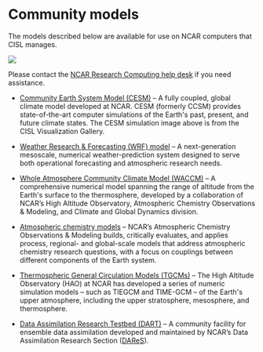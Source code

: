 # Community models

The models described below are available for use on NCAR computers that
CISL manages.

![](media/image1.jpeg)

Please contact the [NCAR Research Computing help
desk](https://rchelp.ucar.edu/) if you need assistance.

- [Community Earth System Model (CESM)](http://www.cesm.ucar.edu/) – A
  fully coupled, global climate model developed at NCAR. CESM (formerly
  CCSM) provides state-of-the-art computer simulations of the Earth's
  past, present, and future climate states. The CESM simulation image
  above is from the CISL Visualization Gallery.

- [Weather Research & Forecasting (WRF)
  model](https://www.mmm.ucar.edu/weather-research-and-forecasting-model) –
  A next-generation mesoscale, numerical weather-prediction system
  designed to serve both operational forecasting and atmospheric
  research needs.

- [Whole Atmosphere Community Climate Model
  (WACCM)](https://www2.acom.ucar.edu/gcm/waccm) – A comprehensive
  numerical model spanning the range of altitude from the Earth's
  surface to the thermosphere, developed by a collaboration of NCAR’s
  High Altitude Observatory, Atmospheric Chemistry Observations &
  Modeling, and Climate and Global Dynamics division.

- [Atmospheric chemistry
  models](https://www2.acom.ucar.edu/sections/acom-community-models) –
  NCAR’s Atmospheric Chemistry Observations & Modeling builds,
  critically evaluates, and applies process, regional- and global-scale
  models that address atmospheric chemistry research questions, with a
  focus on couplings between different components of the Earth system. 
                               

- [Thermospheric General Circulation Models
  (TGCMs)](http://www.hao.ucar.edu/modeling/tgcm/index.php) – The High
  Altitude Observatory (HAO) at NCAR has developed a series of numeric
  simulation models – such as TIEGCM and TIME-GCM – of the Earth's upper
  atmosphere, including the upper stratosphere, mesosphere, and
  thermosphere.

- [Data Assimilation Research Testbed (DART)](https://dart.ucar.edu/) –
  A community facility for ensemble data assimilation developed and
  maintained by NCAR’s Data Assimilation Research Section
  ([DAReS](https://dart.ucar.edu/pages/About_Us.html)).
